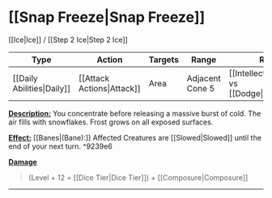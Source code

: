 # [[Snap Freeze|Snap Freeze]]
[[Ice|Ice]] / [[Step 2 Ice|Step 2 Ice]]

| Type                       | Action                     | Targets | Range           | Roll                                         |
| -------------------------- | -------------------------- | ------- | --------------- | -------------------------------------------- |
| [[Daily Abilities\|Daily]] | [[Attack Actions\|Attack]] | Area    | Adjacent Cone 5 | [[Intellect\|Intellect]] vs [[Dodge\|Dodge]] |

<u>**Description:**</u> You concentrate before releasing a massive burst of cold. The air fills with snowflakes. Frost grows on all exposed surfaces.

<u>**Effect:**</u>  [[Banes|(Bane):]] Affected Creatures are [[Slowed|Slowed]] until the end of your next turn. ^9239e6


<u>**Damage**</u>
>(Level + 12 = [[Dice Tier|Dice Tier]]) + [[Composure|Composure]]

---